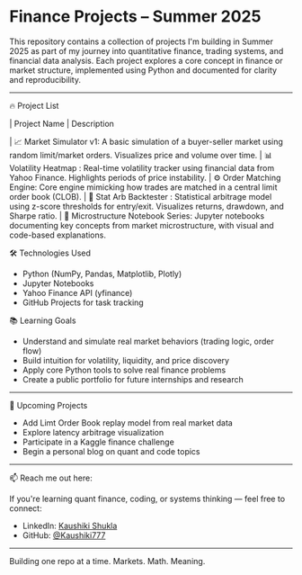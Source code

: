 # Finance Projects – Summer 2025

This repository contains a collection of projects I'm building in Summer 2025 as part of my journey into quantitative finance, trading systems, and financial data analysis. Each project explores a core concept in finance or market structure, implemented using Python and documented for clarity and reproducibility.

---
🔥 Project List

| Project Name                               | Description 

| 📈 Market Simulator v1:                     A basic simulation of a buyer-seller market using random limit/market orders. Visualizes price and volume over time. 
| 📊 Volatility Heatmap :                     Real-time volatility tracker using financial data from Yahoo Finance. Highlights periods of price instability. 
| ⚙️ Order Matching Engine:                   Core engine mimicking how trades are matched in a central limit order book (CLOB). 
| 🔁 Stat Arb Backtester  :                   Statistical arbitrage model using z-score thresholds for entry/exit. Visualizes returns, drawdown, and Sharpe ratio. 
| 🧠 Microstructure Notebook Series:          Jupyter notebooks documenting key concepts from market microstructure, with visual and code-based explanations. 

 🛠️ Technologies Used

- Python (NumPy, Pandas, Matplotlib, Plotly)
- Jupyter Notebooks
- Yahoo Finance API (yfinance)
- GitHub Projects for task tracking

📚 Learning Goals

- Understand and simulate real market behaviors (trading logic, order flow)
- Build intuition for volatility, liquidity, and price discovery
- Apply core Python tools to solve real finance problems
- Create a public portfolio for future internships and research

---

 🧠 Upcoming Projects

-  Add Limt Order Book replay model from real market data
-  Explore latency arbitrage visualization
-  Participate in a Kaggle finance challenge
-  Begin a personal blog on quant and code topics

---

📫 Reach me out here:

If you're learning quant finance, coding, or systems thinking — feel free to connect:
- LinkedIn: [Kaushiki Shukla](https://www.linkedin.com/in/kaushiki-shukla)
- GitHub: [@Kaushiki777](https://github.com/Kaushiki777)

---

Building one repo at a time. Markets. Math. Meaning.
